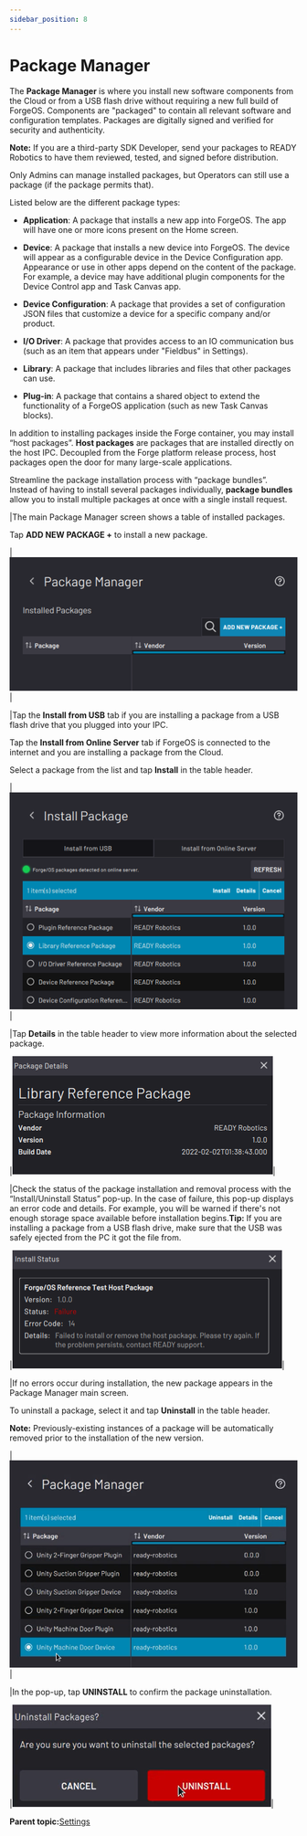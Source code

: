```yaml
---
sidebar_position: 8
---
```


# Package Manager

The **Package Manager** is where you install new software components from the Cloud or from a USB flash drive without requiring a new full build of ForgeOS. Components are "packaged" to contain all relevant software and configuration templates. Packages are digitally signed and verified for security and authenticity.

**Note:** If you are a third-party SDK Developer, send your packages to READY Robotics to have them reviewed, tested, and signed before distribution.

Only Admins can manage installed packages, but Operators can still use a package \(if the package permits that\).

Listed below are the different package types:

-   **Application**: A package that installs a new app into ForgeOS. The app will have one or more icons present on the Home screen.

-   **Device**: A package that installs a new device into ForgeOS. The device will appear as a configurable device in the Device Configuration app. Appearance or use in other apps depend on the content of the package. For example, a device may have additional plugin components for the Device Control app and Task Canvas app.

-   **Device Configuration**: A package that provides a set of configuration JSON files that customize a device for a specific company and/or product.

-   **I/O Driver**: A package that provides access to an IO communication bus \(such as an item that appears under "Fieldbus" in Settings\).


-   **Library**: A package that includes libraries and files that other packages can use.

-   **Plug-in**: A package that contains a shared object to extend the functionality of a ForgeOS application \(such as new Task Canvas blocks\).


In addition to installing packages inside the Forge container, you may install “host packages”. **Host packages** are packages that are installed directly on the host IPC. Decoupled from the Forge platform release process, host packages open the door for many large-scale applications.

Streamline the package installation process with “package bundles”. Instead of having to install several packages individually, **package bundles** allow you to install multiple packages at once with a single install request.

|The main Package Manager screen shows a table of installed packages.

Tap **ADD NEW PACKAGE +** to install a new package.

|![](../Images/Settings/PackageManager.png)|

|Tap the **Install from USB** tab if you are installing a package from a USB flash drive that you plugged into your IPC.

Tap the **Install from Online Server** tab if ForgeOS is connected to the internet and you are installing a package from the Cloud.

Select a package from the list and tap **Install** in the table header.

|![](../Images/Settings/PackageManager-Install.png)|

|Tap **Details** in the table header to view more information about the selected package.

|![](../Images/Settings/PackageManager-PackageDetails.png)|

|Check the status of the package installation and removal process with the “Install/Uninstall Status” pop-up. In the case of failure, this pop-up displays an error code and details. For example, you will be warned if there's not enough storage space available before installation begins.**Tip:** If you are installing a package from a USB flash drive, make sure that the USB was safely ejected from the PC it got the file from.

|![](../Images/Settings/PackageManager-InstallStatus-Failure.png)|

|If no errors occur during installation, the new package appears in the Package Manager main screen.

To uninstall a package, select it and tap **Uninstall** in the table header.

 **Note:** Previously-existing instances of a package will be automatically removed prior to the installation of the new version.

|![](../Images/Settings/PackageManager-PackageLibrary-Select-Uninstall.png)|

|In the pop-up, tap **UNINSTALL** to confirm the package uninstallation.

|![](../Images/Settings/PackageManager-Uninstall.png)|

**Parent topic:**[Settings](../Settings/SettingsOverview.md)

